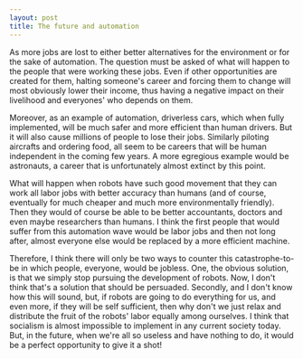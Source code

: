 ```yaml
---
layout: post
title: The future and automation
---
```


As more jobs are lost to either better alternatives for the environment or for the sake of automation. The question must be asked of what will happen to the people that were working these jobs. Even if other opportunities are created for them, halting someone's career and forcing them to change will most obviously lower their income, thus having a negative impact on their livelihood and everyones' who depends on them.

Moreover, as an example of automation, driverless cars, which when fully implemented, will be much safer and more efficient than human drivers. But it will also cause millions of people to lose their jobs. Similarly piloting aircrafts and ordering food, all seem to be careers that will be human independent in the coming few years. A more egregious example  would be astronauts, a career that is unfortunately almost extinct by this point.

What will happen when robots have such good movement that they can work all labor jobs with better accuracy than humans (and of course, eventually for much cheaper and much more environmentally friendly). Then they would of course be able to be better accountants, doctors and even maybe researchers than humans. I think the first people that would suffer from this automation wave would be labor jobs and then not long after, almost everyone else would be replaced by a more efficient machine.

Therefore, I think there will only be two ways to counter this catastrophe-to-be in which people, everyone, would be jobless. One, the obvious solution, is that we simply stop pursuing the development of robots. Now, I don't think that's a solution that should be persuaded. Secondly, and I don't know how this will sound, but, if robots are going to do everything for us, and even more, if they will be self sufficient, then why don't we just relax and distribute the fruit of the robots' labor equally among ourselves. I think that socialism is almost impossible to implement in any current society today. But, in the future, when we're all so useless and have nothing to do, it would be a perfect opportunity to give it a shot!
